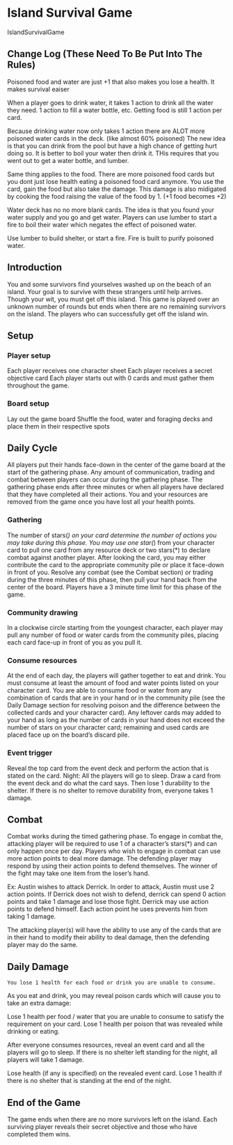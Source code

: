 # Island Survival Game
IslandSurvivalGame
## Change Log (These Need To Be Put Into The Rules)
Poisoned food and water are just +1 that also makes you lose a health. It makes survival eaiser

When a player goes to drink water, it takes 1 action to drink all the water they need. 1 action to fill a water bottle, etc. Getting food is still 1 action per card.

Because drinking water now only takes 1 action there are ALOT more poisoned water cards in the deck. (like almost 60% poisoned) The new idea is that you can drink from the pool but have a high chance of getting hurt doing 
so. It is better to boil your water then drink it. THis requires that you went out to get a water bottle, and lumber.

Same thing applies to the food. There are more poisoned food cards but you dont just lose health eating a poisoned food card anymore. You use the card, gain the food but also take the damage. This damage is also midigated by cooking the food raising the value of the food by 1. (+1 food becomes +2)

Water deck has no no more blank cards. The idea is that you found your water supply and you go and get water.
Players can use lumber to start a fire to boil their water which negates the effect of poisoned water.

Use lumber to build shelter, or start a fire. Fire is built to purify poisoned water. 

## Introduction
You and some survivors find yourselves washed up on the beach of an island. Your goal is to survive with these strangers until help arrives. Though your wit, you must get off this island. This game is played over an unknown number of rounds but ends when there are no remaining survivors on the island. The players who can successfully get off the island win.

## Setup

### Player setup
Each player receives one character sheet
Each player receives a secret objective card
Each player starts out with 0 cards and must gather them throughout the game.

### Board setup
Lay out the game board
Shuffle the food, water and foraging decks and place them in their respective spots

## Daily Cycle
All players put their hands face-down in the center of the game board at the start of the gathering phase. Any amount of communication, trading and combat between players can occur during the gathering phase. The gathering phase ends after three minutes or when all players have declared that they have completed all their actions. You and your resources are removed from the game once you have lost all your health points.

### Gathering 
The number of stars(*) on your card determine the number of actions you may take during this phase. You may use one star(*) from your character card to pull one card from any resource deck or two stars(*) to declare combat against another player. After looking the card, you may either contribute the card to the appropriate community pile or place it face-down in front of you. Resolve any combat (see the Combat section) or trading during the three minutes of this phase, then pull your hand back from the center of the board. Players have a 3 minute time limit for this phase of the game.

### Community drawing 
In a clockwise circle starting from the youngest character, each player may pull any number of food or water cards from the community piles, placing each card face-up in front of you as you pull it.

### Consume resources 
At the end of each day, the players will gather together to eat and drink. You must consume at least the amount of food and water points listed on your character card. You are able to consume food or water from any combination of cards that are in your hand or in the community pile (see the Daily Damage section for resolving poison and the difference between the collected cards and your character card). Any leftover cards may added to your hand as long as the number of cards in your hand does not exceed the number of stars on your character card; remaining and used cards are placed face up on the board’s discard pile.
### Event trigger 
Reveal the top card from the event deck and perform the action that is stated on the card.
Night: All the players will go to sleep. Draw a card from the event deck and do what the card says. Then lose 1 durability to the shelter. If there is no shelter to remove durability from, everyone takes 1 damage.
## Combat
Combat works during the timed gathering phase.  To engage in combat the, attacking player will be required to use 1 of a character’s stars(*) and can only happen once per day. Players who wish to engage in combat can use more action points to deal more damage. The defending player may respond by using their action points to defend themselves. The winner of the fight may take one item from the loser’s hand.

Ex: Austin wishes to attack Derrick. In order to attack, Austin must use 2 action points. If Derrick does not wish to defend, derrick can spend 0 action points and take 1 damage and lose those fight. Derrick may use action points to defend himself. Each action point he uses prevents him from taking 1 damage.


 The attacking player(s) will have the ability to use any of the cards that are in their hand to modify their ability to deal damage, then the defending player may do the same.


## Daily Damage
    You lose 1 health for each food or drink you are unable to consume.
As you eat and drink, you may reveal poison cards which will cause you to take an extra damage:

Lose 1 health per food / water that you are unable to consume to satisfy the requirement on your card.
Lose 1 health per poison that was revealed while drinking or eating.

After everyone consumes resources, reveal an event card and all the players will go to sleep. If there is no shelter left standing for the night, all players will take 1 damage.

Lose health (if any is specified) on the revealed event card.
Lose 1 health if there is no shelter that is standing at the end of the night.

## End of the Game
The game ends when there are no more survivors left on the island. Each surviving player reveals their secret objective and those who have completed them wins.


